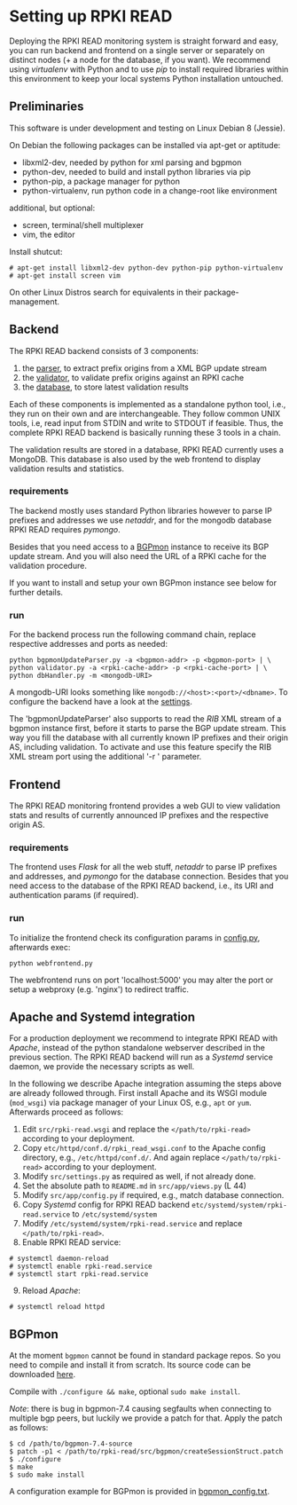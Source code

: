 # Setting up RPKI READ

Deploying the RPKI READ monitoring system is straight forward and easy, you can
run backend and frontend on a single server or separately on distinct nodes
(+ a node for the database, if you want). We recommend using _virtualenv_ with
Python and to use _pip_ to install required libraries within this environment
to keep your local systems Python installation untouched.

## Preliminaries

This software is under development and testing on Linux Debian 8 (Jessie).

On Debian the following packages can be installed via apt-get or aptitude:

 - libxml2-dev,         needed by python for xml parsing and bgpmon
 - python-dev,          needed to build and install python libraries via pip
 - python-pip,          a package manager for python
 - python-virtualenv,   run python code in a change-root like environment

additional, but optional:
 - screen,              terminal/shell multiplexer
 - vim,                 the editor

Install shutcut:

    # apt-get install libxml2-dev python-dev python-pip python-virtualenv
    # apt-get install screen vim

On other Linux Distros search for equivalents in their package-management.

## Backend

The RPKI READ backend consists of 3 components:

1. the [parser](src/bgpmonUpdateParser.py), to extract prefix origins from a XML BGP update stream
2. the [validator](src/validator.py), to validate prefix origins against an RPKI cache
3. the [database](src/dbHandler.py), to store latest validation results

Each of these components is implemented as a standalone python tool, i.e., they
run on their own and are interchangeable. They follow common UNIX tools, i.e,
read input from STDIN and write to STDOUT if feasible. Thus, the complete RPKI
READ backend is basically running these 3 tools in a chain.

The validation results are stored in a database, RPKI READ currently uses a
MongoDB. This database is also used by the web frontend to display validation
results and statistics.

### requirements

The backend mostly uses standard Python libraries however to parse IP prefixes
and addresses we use _netaddr_, and for the mongodb database RPKI READ requires
_pymongo_.

Besides that you need access to a [BGPmon](http://www.bgpmon.io) instance to
receive its BGP update stream.
And you will also need the URL of a RPKI cache for the validation procedure.

If you want to install and setup your own BGPmon instance see below for further
details.

### run

For the backend process run the following command chain, replace respective
addresses and ports as needed:

```
python bgpmonUpdateParser.py -a <bgpmon-addr> -p <bgpmon-port> | \
python validator.py -a <rpki-cache-addr> -p <rpki-cache-port> | \
python dbHandler.py -m <mongodb-URI>
```

A mongodb-URI looks something like `mongodb://<host>:<port>/<dbname>`.
To configure the backend have a look at the [settings](src/settings.py).

The 'bgpmonUpdateParser' also supports to read the _RIB_ XML stream of a bgpmon
instance first, before it starts to parse the BGP update stream. This way you
fill the database with all currently known IP prefixes and their origin AS,
including validation. To activate and use this feature specify the RIB XML
stream port using the additional '-r <rib port>' parameter.

## Frontend

The RPKI READ monitoring frontend provides a web GUI to view validation stats
and results of currently announced IP prefixes and the respective origin AS.

### requirements

The frontend uses _Flask_ for all the web stuff, _netaddr_ to parse IP prefixes
and addresses, and _pymongo_ for the database connection. Besides that you need
access to the database of the RPKI READ backend, i.e., its URI and
authentication params (if required).

### run

To initialize the frontend check its configuration params in
[config.py](src/app/config.py), afterwards exec:

```
python webfrontend.py
```

The webfrontend runs on port 'localhost:5000' you may alter the port or setup
a webproxy (e.g. 'nginx') to redirect traffic.

## Apache and Systemd integration

For a production deployment we recommend to integrate RPKI READ with _Apache_,
instead of the python standalone webserver described in the previous section.
The RPKI READ backend will run as a _Systemd_ service daemon, we provide the
necessary scripts as well.

In the following we describe Apache integration assuming the steps above are
already followed through. First install Apache and its WSGI module (`mod_wsgi`)
via package manager of your Linux OS, e.g., `apt` or `yum`. Afterwards proceed
as follows:

1. Edit `src/rpki-read.wsgi` and replace the `</path/to/rpki-read>` according to
your deployment.
2. Copy `etc/httpd/conf.d/rpki_read_wsgi.conf` to the Apache config directory, e.g.,
`/etc/httpd/conf.d/`. And again replace `</path/to/rpki-read>` according to your
deployment.
3. Modify `src/settings.py` as required as well, if not already done.
4. Set the absolute path to `README.md` in `src/app/views.py` (L 44)
5. Modify `src/app/config.py` if required, e.g., match database connection.
6. Copy _Systemd_ config for RPKI READ backend
`etc/systemd/system/rpki-read.service` to `/etc/systemd/system`
7. Modify `/etc/systemd/system/rpki-read.service` and replace
`</path/to/rpki-read>`.
8. Enable RPKI READ service:
```
# systemctl daemon-reload
# systemctl enable rpki-read.service
# systemctl start rpki-read.service
```
9. Reload _Apache_:
```
# systemctl reload httpd
```


## BGPmon

At the moment `bgpmon` cannot be found in standard package repos. So you
need to compile and install it from scratch. Its source code can be downloaded
[here](http://www.bgpmon.io/download.html).

Compile with `./configure && make`, optional `sudo make install`.

_Note_: there is bug in bgpmon-7.4 causing segfaults when connecting to multiple
bgp peers, but luckily we provide a patch for that. Apply the patch as follows:

    $ cd /path/to/bgpmon-7.4-source
    $ patch -p1 < /path/to/rpki-read/src/bgpmon/createSessionStruct.patch
    $ ./configure
    $ make
    $ sudo make install

A configuration example for BGPmon is provided in
[bgpmon_config.txt](src/bgpmon/bgpmon_config.txt).
